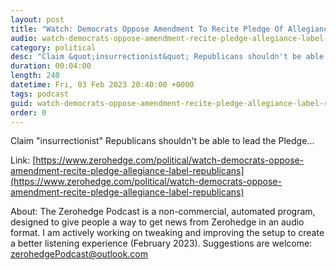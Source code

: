 ```yaml
---
layout: post
title: "Watch: Democrats Oppose Amendment To Recite Pledge Of Allegiance; Label Republicans &quot;Insurrectionists&quot;"
audio: watch-democrats-oppose-amendment-recite-pledge-allegiance-label-republicans-3
category: political
desc: "Claim &quot;insurrectionist&quot; Republicans shouldn't be able to lead the Pledge..."
duration: 00:04:00
length: 240
datetime: Fri, 03 Feb 2023 20:40:00 +0000
tags: podcast
guid: watch-democrats-oppose-amendment-recite-pledge-allegiance-label-republicans-0
order: 0
---
```

Claim &quot;insurrectionist&quot; Republicans shouldn't be able to lead the Pledge...

Link: [https://www.zerohedge.com/political/watch-democrats-oppose-amendment-recite-pledge-allegiance-label-republicans](https://www.zerohedge.com/political/watch-democrats-oppose-amendment-recite-pledge-allegiance-label-republicans)

About: The Zerohedge Podcast is a non-commercial, automated program, designed to give people a way to get news from Zerohedge in an audio format.  I am actively working on tweaking and improving the setup to create a better listening experience (February 2023).  Suggestions are welcome: [zerohedgePodcast@outlook.com](mailto:zerohedgePodcast@outlook.com)
